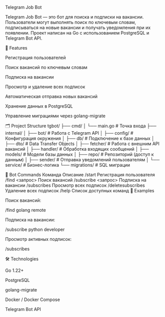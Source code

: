 Telegram Job Bot

Telegram Job Bot — это бот для поиска и подписки на вакансии.
Пользователи могут выполнять поиск по ключевым словам, подписываться на новые вакансии и получать уведомления при их появлении.
Проект написан на Go с использованием PostgreSQL и Telegram Bot API.

🚀 Features

Регистрация пользователей

Поиск вакансий по ключевым словам

Подписка на вакансии

Просмотр и удаление всех подписок

Автоматическая отправка новых вакансий

Хранение данных в PostgreSQL

Управление миграциями через golang-migrate

🗂 Project Structure
tgbot/
├── cmd/
│   └── main.go                # Точка входа
├── internal/
│   ├── bot/                   # Работа с Telegram API
│   ├── config/                # Конфигурация окружения
│   ├── db/                    # Подключение к базе данных
│   ├── dto/                   # Data Transfer Objects
│   ├── fetcher/               # Работа с внешним API вакансий
│   ├── handler/               # Обработка входящих сообщений
│   ├── models/                # Модели базы данных
│   ├── repo/                  # Репозиторий (доступ к данным)
│   ├── sender/                # Отправка уведомлений пользователям
│   └── service/               # Бизнес-логика
└── migrations/                # SQL миграции

💬 Bot Commands
Команда	Описание
/start	Регистрация пользователя
/find <запрос>	Поиск вакансий
/subscribe <запрос>	Подписка на вакансии
/subscribes	Просмотр всех подписок
/deletesubscribes	Удаление всех подписок
/help	Список доступных команд
🧩 Examples

Поиск вакансий:

/find golang remote


Подписка на вакансии:

/subscribe python developer


Просмотр активных подписок:

/subscribes

🛠 Technologies

Go 1.22+

PostgreSQL

golang-migrate

Docker / Docker Compose

Telegram Bot API
